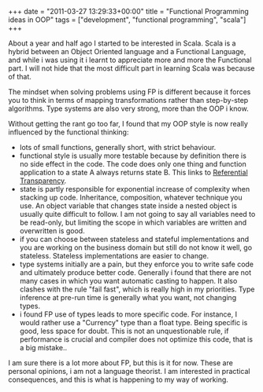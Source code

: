 +++
date = "2011-03-27 13:29:33+00:00"
title = "Functional Programming ideas in OOP"
tags = ["development", "functional programming", "scala"]
+++

About a year and half ago I started to be interested in Scala. Scala is a hybrid between an Object Oriented language and a Functional Language, and while i was using it i learnt to appreciate more and more the Functional part. I will not hide that the most difficult part in learning Scala was because of that.

The mindset when solving problems using FP is different because it forces you to think in terms of mapping transformations rather than step-by-step algorithms. Type systems are also very strong, more than the OOP i know.

Without getting the rant go too far, I found that my OOP style is now really influenced by the functional thinking:

- lots of small functions, generally short, with strict behaviour.
- functional style is usually more testable because by definition there is no side effect in the code. The code does only one thing and function application to a state A always returns state B. This links to <a href="http://en.wikipedia.org/wiki/Referential_transparency_%28computer_science%29">Referential Transparency</a>.
- state is partly responsible for exponential increase of complexity when stacking up code. Inheritance, composition, whatever technique you use. An object variable that changes state inside a nested object is usually quite difficult to follow. I am not going to say all variables need to be read-only, but limiting the scope in which variables are written and overwritten is good.
- if you can choose between stateless and stateful implementations and you are working on the business domain but still do not know it well, go stateless. Stateless implementations are easier to change.
- type systems initially are a pain, but they enforce you to write safe code and ultimately produce better code. Generally i found that there are not many cases in which you want automatic casting to happen. It also clashes with the rule "fail fast", which is really high in my priorities. Type inference at pre-run time is generally what you want, not changing types.
- i found FP use of types leads to more specific code. For instance, I would rather use a "Currency" type than a float type. Being specific is good, less space for doubt. This is not an unquestionable rule, if performance is crucial and compiler does not optimize this code, that is a big mistake..


I am sure there is a lot more about FP, but this is it for now. These are personal opinions, i am not a language theorist. I am interested in practical consequences, and this is what is happening to my way of working.